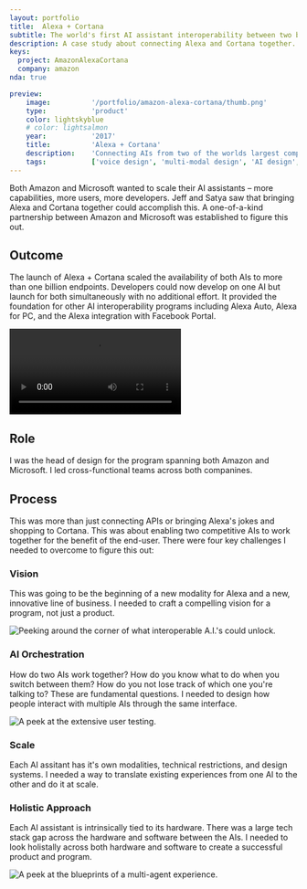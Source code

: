 ```yaml
---
layout: portfolio
title:  Alexa + Cortana
subtitle: The world's first AI assistant interoperability between two big-tech competitors.
description: A case study about connecting Alexa and Cortana together.
keys:
  project: AmazonAlexaCortana
  company: amazon
nda: true

preview:
    image:          '/portfolio/amazon-alexa-cortana/thumb.png'
    type:           'product'
    color: lightskyblue
    # color: lightsalmon
    year:           '2017'
    title:          'Alexa + Cortana'
    description:    'Connecting AIs from two of the worlds largest companies; a world first.'
    tags:           ['voice design', 'multi-modal design', 'AI design', 'conversational design']
---
```


Both Amazon and Microsoft wanted to scale their AI assistants – more capabilities, more users, more developers. Jeff and Satya saw that bringing Alexa and Cortana together could accomplish this. A one-of-a-kind partnership between Amazon and Microsoft was established to figure this out.

## Outcome
The launch of Alexa + Cortana scaled the availability of both AIs to more than one billion endpoints. Developers could now develop on one AI but launch for both simultaneously with no additional effort. It provided the foundation for other AI interoperability programs including Alexa Auto, Alexa for PC, and the Alexa integration with Facebook Portal.

<Video src="https://www.youtube.com/embed/Ezxch4rykzI"></Video>

## Role
I was the head of design for the program spanning both Amazon and Microsoft. I led cross-functional teams across both companines.

## Process
This was more than just connecting APIs or bringing Alexa's jokes and shopping to Cortana. This was about enabling two competitive AIs to work together for the benefit of the end-user. There were four key challenges I needed to overcome to figure this out:

### Vision
This was going to be the beginning of a new modality for Alexa and a new, innovative line of business. I needed to craft a compelling vision for a program, not just a product.

![Peeking around the corner of what interoperable A.I.'s could unlock.](/portfolio/amazon-alexa-cortana/image1.jpg)

### AI Orchestration
How do two AIs work together? How do you know what to do when you switch between them? How do you not lose track of which one you're talking to? These are fundamental questions. I needed to design how people interact with multiple AIs through the same interface.

![A peek at the extensive user testing.](/portfolio/amazon-alexa-cortana/image3.jpg)

### Scale
Each AI assitant has it's own modalities, technical restrictions, and design systems. I needed a way to translate existing experiences from one AI to the other and do it at scale.

### Holistic Approach
Each AI assistant is intrinsically tied to its hardware. There was a large tech stack gap across the hardware and software between the AIs. I needed to look holistally across both hardware and software to create a successful product and program.

![A peek at the blueprints of a multi-agent experience.](/portfolio/amazon-alexa-cortana/image2.jpg)